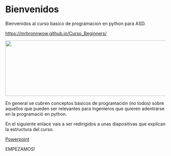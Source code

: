 
# Bienvenidos
Bienvenidos al curso basico de programacion en python para ASD.

https://mrbronnwow.github.io/Curso_Beginners/

<img style="display: block; margin-left: auto; margin-right: auto;" src="https://www.altran.com/as-content/themes/altran/images/logo.svg" alt="" width="547" height="174" />

En general se cubren conceptos básicos de programación (no todos) sobre aquellos que pueden ser relevantes para ingenieros que quieren adentrarse en la programació en python.

En el siguiente enlace vais a ser redirigidos a unas diapositivas que explican la estructura del curso.

[Powerpoint](https://github.com/pentaerre/pentaerre.github.io/blob/main/Estructura%20curso%20basico%20python.pptx)

EMPEZAMOS!
